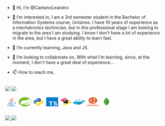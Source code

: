 - 👋 Hi, I’m @CaetanoLeandro

- 👀 I’m interested in,
I am a 3rd semester student in the Bachelor of Information Systems course, Unisinos.
I have 10 years of experience as a mechatronics technician, but in this professional stage I am looking to migrate to the area I am studying. 
I know I don't have a lot of experience in the area, but I have a great ability to learn fast. 

- 🌱 I’m currently learning, Java and JS.

- 💞️ I’m looking to collaborate on,
With what I'm learning, since, at the moment, I don't have a great deal of experience...

- 📫 How to reach me,
<!---
CaetanoLeandro/CaetanoLeandro is a ✨ special ✨ repository because its `README.md` (this file) appears on your GitHub profile.
You can click the Preview link to take a look at your changes.
--->
<div style="display: inline_block"><br>
  <a href = "mailto:contatolcaetano30@gmail.com"><img src="https://img.shields.io/badge/-Gmail-%23333?style=for-the-badge&logo=gmail&logoColor=white" target="_blank"></a>
  <a href="https://www.linkedin.com/in/leandro-caetano-da-silva-189b4647/" target="_blank"><img src="https://img.shields.io/badge/-LinkedIn-%230077B5?style=for-the-badge&logo=linkedin&logoColor=white" target="_blank"></a> 
 <div style="display: inline_block"><br>
<img align="center" alt="LCS-JAVA" height="30" width="40" src="https://raw.githubusercontent.com/devicons/devicon/master/icons/java/java-original.svg">
  <img align="center" alt="LCS-spring" height="30" width="40" src="https://raw.githubusercontent.com/devicons/devicon/master/icons/spring/spring-original.svg">
<img align="center" alt="LCS-phyton" height="30" width="40" src="https://raw.githubusercontent.com/devicons/devicon/master/icons/python/python-original.svg">
<img align="center" alt="LCS - typescript" height="30" width="40" src="https://raw.githubusercontent.com/devicons/devicon/master/icons/typescript/typescript-plain.svg">
 <img align="center" alt="LCS-jetbrains" height="30" width="40" src="https://raw.githubusercontent.com/devicons/devicon/master/icons/jetbrains/jetbrains-original.svg">
 <img align="center" alt="LCS -docker" height="30" width="40" src="https://raw.githubusercontent.com/devicons/devicon/master/icons/docker/docker-plain.svg">
<img align="center" alt="LCS-ubuntu" height="30" width="40" src="https://raw.githubusercontent.com/devicons/devicon/master/icons/ubuntu/ubuntu-plain-wordmark.svg">
   <img align="center" alt="LCS-mongodb" height="30" width="40" src="https://raw.githubusercontent.com/devicons/devicon/master/icons/mongodb/mongodb-original.svg">
</div>
  
  ##
 
<div> 
  <a href="https://github.com/CaetanoLeandro">
  <img height="180em" src="https://github-readme-stats.vercel.app/api?username=CaetanoLeandro&show_icons=true&theme=dark&include_all_commits=true&count_private=true"/>
    <img height="180em" src="https://github-readme-stats.vercel.app/api/top-langs/?username=CaetanoLeandro&layout=compact&langs_count=7&theme=dark"/>

 
</div>
